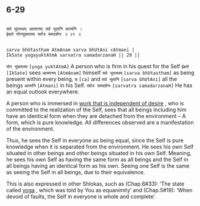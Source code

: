 ## 6-29


```shloka-sa

सर्व भूतस्थम् आत्मानम् सर्व भूतानि चात्मनि ।
ईक्षते योगयुक्तात्मा सर्वत्र समदर्शनः ॥ २९ ॥

```
```shloka-sa-hk

sarva bhUtastham AtmAnam sarva bhUtAni cAtmani |
IkSate yogayuktAtmA sarvatra samadarzanaH || 29 ||

```
`योग युक्तात्मा` `[yoga yuktAtmA]` A person who is firm in his quest for the Self `ईक्षते` `[IkSate]` sees `आत्मानम्` `[AtmAnam]` himself `सर्व भूतस्थम्` `[sarva bhUtastham]` as being present within every being, `च` `[ca]` and `सर्व भूतानि` `[sarva bhUtAni]` all the beings `आत्मनि` `[Atmani]` in his Self. `सर्वत्र समदर्शनः` `[sarvatra samadarzanaH]` He has an equal outlook everywhere.



A person who is immersed in 
[work that is independent of desire](karmayOga_a_defn)
, who is committed to the realization of the Self, sees that all beings including him have an identical form when they are detached from the environment – A form, which is pure knowledge. All differences observed are a manifestation of the environment. 

Thus, he sees the Self in everyone as being equal, since the Self is pure knowledge when it is separated from the environment. He sees his own Self situated in other beings and other beings situated in his own Self. Meaning, he sees his own Self as having the same form as all beings and the Self in all beings having an identical form as his own. Seeing one Self is the same as seeing the Self in all beings, due to their equivalence.

This is also expressed in other Shlokas, such as (Chap.6#33): ‘The state called 
[yoga](yoga_state_of_being)
, which was told by You as equanimity’ and (Chap.5#19): ‘When devoid of faults, the Self in everyone is whole and complete’.


